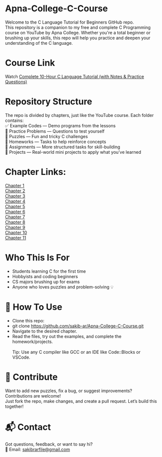 # Apna-College-C-Course
Welcome to the C Language Tutorial for Beginners GitHub repo.<br>
This repository is a companion to my free and complete C Programming course on YouTube by Apna College. Whether you're a total beginner or brushing up your skills, this repo will help you practice and deepen your understanding of the C language.<br>

# Course Link
Watch [Complete 10-Hour C Language Tutorial (with Notes & Practice Questions)](https://youtu.be/irqbmMNs2Bo?si=PvkHyuxhYqFLLe9e)<br>
# Repository Structure
The repo is divided by chapters, just like the YouTube course. Each folder contains:<br>
    ✅ Example Codes — Demo programs from the lessons<br>
    🧩 Practice Problems — Questions to test yourself<br>
    🧠 Puzzles — Fun and tricky C challenges<br>
    📝 Homeworks — Tasks to help reinforce concepts<br>
    🧪 Assignments — More structured tasks for skill-building<br>
    🚀 Projects — Real-world mini projects to apply what you’ve learned<br>

# Chapter Links:
[Chapter 1]()<br>
[Chapter 2]()<br>
[Chapter 3]()<br>
[Chapter 4]()<br>
[Chapter 5]()<br>
[Chapter 6]()<br>
[Chapter 7]()<br>
[Chapter 8]()<br>
[Chapter 9]()<br>
[Chapter 10]()<br>
[Chapter 11]()<br>

# Who This Is For
- Students learning C for the first time
- Hobbyists and coding beginners
- CS majors brushing up for exams
- Anyone who loves puzzles and problem-solving 💡

# 📌 How To Use
- Clone this repo:<br>
- git clone https://github.com/sakib-ar/Apna-College-C-Course.git
- Navigate to the desired chapter.
- Read the files, try out the examples, and complete the homework/projects.
<br><br>Tip: Use any C compiler like GCC or an IDE like Code::Blocks or VSCode.<br>

# 🤝 Contribute
Want to add new puzzles, fix a bug, or suggest improvements? Contributions are welcome!<br>
Just fork the repo, make changes, and create a pull request. Let’s build this together!<br>

# 📬 Contact
Got questions, feedback, or want to say hi?<br>
📧 Email: sakibrarfile@gmail.com